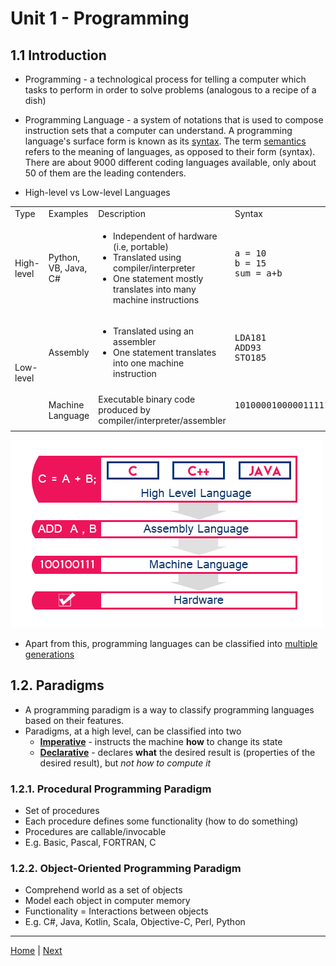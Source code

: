 # Unit 1 - Programming 

## 1.1 Introduction

- Programming - a technological process for telling a computer which tasks to perform in order to solve problems (analogous to a recipe of a dish)

- Programming Language - a system of notations that is used to compose instruction sets that a computer can understand. A programming language's surface form is known as its [syntax](https://en.wikipedia.org/wiki/Syntax_(programming_languages)). The term [semantics](https://en.wikipedia.org/wiki/Semantics_(computer_science)) refers to the meaning of languages, as opposed to their form (syntax). There are about 9000 different coding languages available, only about 50 of them are the leading contenders.

- High-level vs Low-level Languages
<table>
    <tr>
        <td>Type</td>
        <td>Examples</td>
        <td>Description</td>
        <td>Syntax</td>
    </tr>
    <tr>
        <td>High-level</td>
        <td>Python, VB, Java, C#</td>
        <td>
        	<ul>
        		<li>Independent of hardware (i.e, portable)</li>
        		<li>Translated using compiler/interpreter</li>
        		<li>One statement mostly translates into many machine instructions</li>
        	</ul>
        </td>
        <td>
            <pre lang="python">
a = 10
b = 15
sum = a+b
            </pre>
    	</td>
    </tr>
    <tr>
        <td rowspan="2">Low-level</td>
        <td>Assembly</td>
        <td>
        	<ul>
        		<li>Translated using an assembler</li>
        		<li>One statement translates into one machine instruction</li>
        	</ul>
        </td>
        <td>
        	<pre lang="bash">
LDA181
ADD93
STO185
        	</pre>
        </td>
    </tr>
    <tr>
        <td>Machine Language</td>
        <td>Executable binary code produced by compiler/interpreter/assembler</td>
        <td>
            <pre>
1010000100000111110101
            </pre>
        </td>
    </tr>
</table>

![alt text](00_Src/computer-languages.png "Computer Languages by Level")

- Apart from this, programming languages can be classified into [multiple generations](https://en.wikipedia.org/wiki/Programming_language_generations)

## 1.2. Paradigms

- A programming paradigm is a way to classify programming languages based on their features.
- Paradigms, at a high level, can be classified into two
	- [**Imperative**](https://en.wikipedia.org/wiki/Imperative_programming) - instructs the machine **how** to change its state
	- [**Declarative**](https://en.wikipedia.org/wiki/Declarative_programming) - declares **what** the desired result is (properties of the desired result), but *not how to compute it*

### 1.2.1. Procedural Programming Paradigm

- Set of procedures
- Each procedure defines some functionality (how to do something)
- Procedures are callable/invocable
- E.g. Basic, Pascal, FORTRAN, C

### 1.2.2. Object-Oriented Programming Paradigm

- Comprehend world as a set of objects
- Model each object in computer memory
- Functionality = Interactions between objects
- E.g. C#, Java, Kotlin, Scala, Objective-C, Perl, Python

***
[Home](README.md) | [Next](02_CSBasics.md)